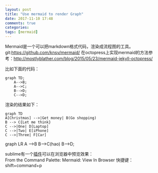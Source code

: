 ```yaml
---
layout: post
title: "Use mermaid to render Graph"
date: 2017-11-10 17:48
comments: true
categories: 
tags: [mermaid]
---
```

Mermaid是一个可以把markdown格式代码，渲染成流程图的工具。  
git:https://github.com/knsv/mermaid/
在octopress上实现mermaid的方法参考：http://mostlyblather.com/blog/2015/05/23/mermaid-jekyll-octopress/


比如下面的代码：  

    graph TD;
        A-->B;
        A-->C;
        B-->D;
        C-->D;


渲染的结果如下：  
```mermaid
graph TD
A[Christmas] -->|Get money| B(Go shopping)
B --> C{Let me think}
C -->|One| D[Laptop]
C -->|Two| E[iPhone]
C -->|Three| F[Car]
```

  <div class="mermaid">
  graph LR
      A -->B
      B-->C(hao)
      B-->D;
  </div>


<script src="https://unpkg.com/mermaid@7.1.0/dist/mermaid.min.js"></script>
<script>mermaid.initialize({startOnLoad:true});</script>


sublime有一个[插件](https://packagecontrol.io/packages/Mermaid)可以在浏览器中预览效果：  
From the Command Palette: Mermaid: View In Browser
快捷键：shift+command+p

